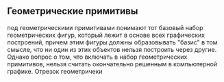 ## Геометрические примитивы
под геометрическими примитивами понимают тот базовый набор геометрических фигур, который лежит в основе всех графических построений, причем этим фигуры должны образовывать "базис" в том смысле, что ни один из этих объектов нельзя построить через другие. Однако вопрос о том, что включать в набор геометрических примитивов, нельзя считать окончательно решенным в компьютерной графике. Отрезок геометричеки